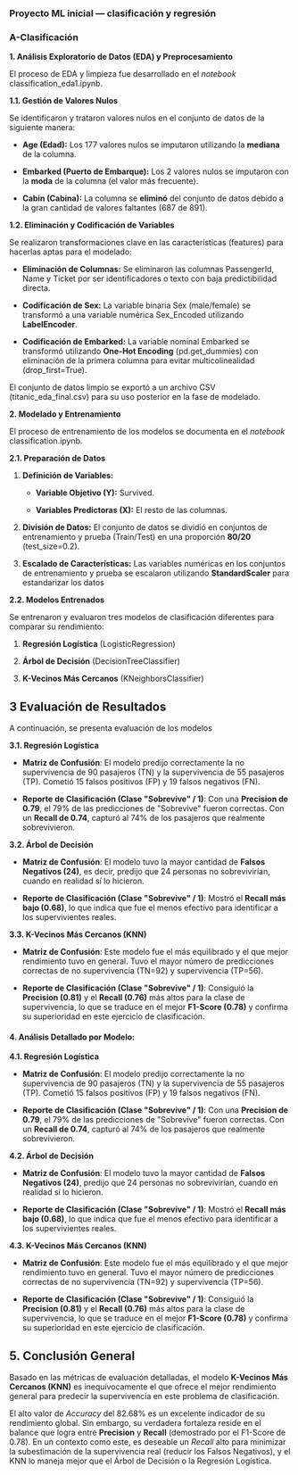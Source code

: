 ### Proyecto ML inicial — clasificación y regresión

### A-Clasificación
**1. Análisis Exploratorio de Datos (EDA) y Preprocesamiento**

El proceso de EDA y limpieza fue desarrollado en el *notebook*
classification_eda1.ipynb.

**1.1. Gestión de Valores Nulos**

Se identificaron y trataron valores nulos en el conjunto de datos de la
siguiente manera:

- **Age (Edad):** Los 177 valores nulos se imputaron utilizando la
  **mediana** de la columna.

- **Embarked (Puerto de Embarque):** Los 2 valores nulos se imputaron
  con la **moda** de la columna (el valor más frecuente).

- **Cabin (Cabina):** La columna se **eliminó** del conjunto de datos
  debido a la gran cantidad de valores faltantes (687 de 891).

**1.2. Eliminación y Codificación de Variables**

Se realizaron transformaciones clave en las características (features)
para hacerlas aptas para el modelado:

- **Eliminación de Columnas:** Se eliminaron las columnas PassengerId,
  Name y Ticket por ser identificadores o texto con baja predictibilidad
  directa.

- **Codificación de Sex:** La variable binaria Sex (male/female) se
  transformó a una variable numérica Sex_Encoded utilizando
  **LabelEncoder**.

- **Codificación de Embarked:** La variable nominal Embarked se
  transformó utilizando **One-Hot Encoding** (pd.get_dummies) con
  eliminación de la primera columna para evitar multicolinealidad
  (drop_first=True).

El conjunto de datos limpio se exportó a un archivo CSV
(titanic_eda_final.csv) para su uso posterior en la fase de modelado.

**2. Modelado y Entrenamiento**

El proceso de entrenamiento de los modelos se documenta en el *notebook*
classification.ipynb.

**2.1. Preparación de Datos**

1.  **Definición de Variables:**

    - **Variable Objetivo (Y):** Survived.

    - **Variables Predictoras (X):** El resto de las columnas.

2.  **División de Datos:** El conjunto de datos se dividió en conjuntos
    de entrenamiento y prueba (Train/Test) en una proporción **80/20**
    (test_size=0.2).

3.  **Escalado de Características:** Las variables numéricas en los
    conjuntos de entrenamiento y prueba se escalaron utilizando
    **StandardScaler** para estandarizar los datos

**2.2. Modelos Entrenados**

Se entrenaron y evaluaron tres modelos de clasificación diferentes para
comparar su rendimiento:

1.  **Regresión Logística** (LogisticRegression)

2.  **Árbol de Decisión** (DecisionTreeClassifier)

3.  **K-Vecinos Más Cercanos** (KNeighborsClassifier)

## 3 Evaluación de Resultados 

A continuación, se presenta evaluación de los modelos

**3.1. Regresión Logística**

- **Matriz de Confusión**: El modelo predijo correctamente la no
  supervivencia de 90 pasajeros (TN) y la supervivencia de 55 pasajeros
  (TP). Cometió 15 falsos positivos (FP) y 19 falsos negativos (FN).

- **Reporte de Clasificación (Clase \"Sobrevive\" / 1)**: Con una
  **Precision de 0.79**, el 79% de las predicciones de \"Sobrevive\"
  fueron correctas. Con un **Recall de 0.74**, capturó al 74% de los
  pasajeros que realmente sobrevivieron.

**3.2. Árbol de Decisión**

- **Matriz de Confusión**: El modelo tuvo la mayor cantidad de **Falsos
  Negativos (24)**, es decir, predijo que 24 personas no sobrevivirían,
  cuando en realidad sí lo hicieron.

- **Reporte de Clasificación (Clase \"Sobrevive\" / 1)**: Mostró el
  **Recall más bajo (0.68)**, lo que indica que fue el menos efectivo
  para identificar a los supervivientes reales.

**3.3. K-Vecinos Más Cercanos (KNN)**

- **Matriz de Confusión**: Este modelo fue el más equilibrado y el que
  mejor rendimiento tuvo en general. Tuvo el mayor número de
  predicciones correctas de no supervivencia (TN=92) y supervivencia
  (TP=56).

- **Reporte de Clasificación (Clase \"Sobrevive\" / 1)**: Consiguió la
  **Precision (0.81)** y el **Recall (0.76)** más altos para la clase de
  supervivencia, lo que se traduce en el mejor **F1-Score (0.78)** y
  confirma su superioridad en este ejercicio de clasificación.

#### **4. Análisis Detallado por Modelo:** 
**4.1. Regresión Logística**

- **Matriz de Confusión**: El modelo predijo correctamente la no
  supervivencia de 90 pasajeros (TN) y la supervivencia de 55 pasajeros
  (TP). Cometió 15 falsos positivos (FP) y 19 falsos negativos (FN).

- **Reporte de Clasificación (Clase \"Sobrevive\" / 1)**: Con una
  **Precision de 0.79**, el 79% de las predicciones de \"Sobrevive\"
  fueron correctas. Con un **Recall de 0.74**, capturó al 74% de los
  pasajeros que realmente sobrevivieron.

**4.2. Árbol de Decisión**

- **Matriz de Confusión**: El modelo tuvo la mayor cantidad de **Falsos
  Negativos (24)**, predijo que 24 personas no sobrevivirían, cuando en
  realidad sí lo hicieron.

- **Reporte de Clasificación (Clase \"Sobrevive\" / 1)**: Mostró el
  **Recall más bajo (0.68)**, lo que indica que fue el menos efectivo
  para identificar a los supervivientes reales.

**4.3. K-Vecinos Más Cercanos (KNN)**

- **Matriz de Confusión**: Este modelo fue el más equilibrado y el que
  mejor rendimiento tuvo en general. Tuvo el mayor número de
  predicciones correctas de no supervivencia (TN=92) y supervivencia
  (TP=56).

- **Reporte de Clasificación (Clase \"Sobrevive\" / 1)**: Consiguió la
  **Precision (0.81)** y el **Recall (0.76)** más altos para la clase de
  supervivencia, lo que se traduce en el mejor **F1-Score (0.78)** y
  confirma su superioridad en este ejercicio de clasificación.

## 5. Conclusión General  

Basado en las métricas de evaluación detalladas, el modelo **K-Vecinos
Más Cercanos (KNN)** es inequívocamente el que ofrece el mejor
rendimiento general para predecir la supervivencia en este problema de
clasificación.

El alto valor de *Accuracy* del 82.68% es un excelente indicador de su
rendimiento global. Sin embargo, su verdadera fortaleza reside en el
balance que logra entre **Precision** y **Recall** (demostrado por el
F1-Score de 0.78). En un contexto como este, es deseable un *Recall*
alto para minimizar la subestimación de la supervivencia real (reducir
los Falsos Negativos), y el KNN lo maneja mejor que el Árbol de Decisión
o la Regresión Logística.



